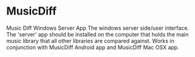 MusicDiff
=========

Music Diff Windows Server App
The windows server side/user interface.  The 'server' app should be installed on the computer that holds the main music library that all other libraries are compared against.  Works in conjunction with MusicDiff Android app and MusicDiff Mac OSX app.

